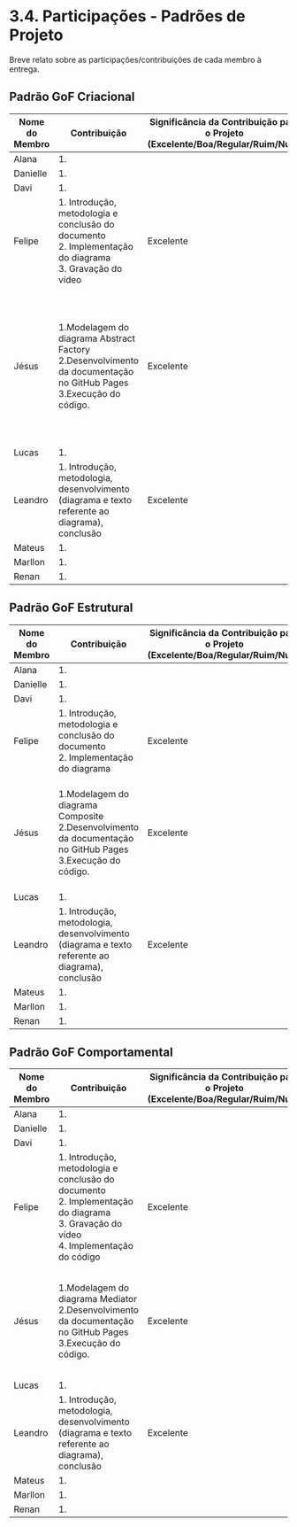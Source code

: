 # 3.4. Participações - Padrões de Projeto

Breve relato sobre as participações/contribuições de cada membro à entrega.

<!-- Observações da professora: -->
<!-- |Nome do Membro | Contribuição (Padrões – FOCO_1) | Significância da Contribuição para o Projeto (Excelente/Boa/Regular/Ruim/Nula) | Comprobatórios Claros (com link)

EXEMPLO:
| Fulano | 1. Introdução do Padrão Singleton à Equipe, evidenciando um possível uso do mesmo no escopo da aplicação. 2. Leitura de materiais bibliográficos, tais como: FONTE_GOF. | Boa | Registro nos Versionamentos do Documento de GoF Criacional, conforme (link).

TODOS DEVEM PARTICIPAR, MOSTRANDO SEUS PONTOS DE VISTA E COMO COLABORARAM NESSA ETAPA DA ENTREGA COM COMPROBATÓRIOS. -->

## Padrão GoF Criacional
| Nome do Membro | Contribuição                                                                                                    | Significância da Contribuição para o Projeto <br> (Excelente/Boa/Regular/Ruim/Nula) | Comprobatórios                                                                                                                                                                                                |
| -------------- | --------------------------------------------------------------------------------------------------------------- | ----------------------------------------------------------------------------------- | ------------------------------------------------------------------------------------------------------------------------------------------------------------------------------------------------------------- |
| Alana          | 1. <br>                                                                                                         |                                                                                     | [1. ](#) <br>                                                                                                                                                                                                 |
| Danielle       | 1. <br>                                                                                                         |                                                                                     | [1. ](#) <br>                                                                                                                                                                                                 |
| Davi           | 1. <br>                                                                                                         |                                                                                     | [1. ](#) <br>                                                                                                                                                                                                 |
| Felipe         | 1. Introdução, metodologia e conclusão do documento <br> 2. Implementação do diagrama <br> 3. Gravação do vídeo | Excelente                                                                           | [1. Documento e Histórico de Versão do arquivo](https://github.com/UnBArqDsw2025-1-Turma01/2025.1-T01-_G2_PinacotecaOnline_Entrega_03/blob/main/docs/PadroesDeProjeto/3.1.1GoFsCriacionais-Singleton.md) <br> |
| Jésus          | 1.Modelagem do diagrama Abstract Factory <br> 2.Desenvolvimento da documentação no GitHub Pages <br> 3.Execução do código. <br>     |            Excelente                                                                         | [1.Adição da diagrama Abstract Factory ](https://github.com/UnBArqDsw2025-1-Turma01/2025.1-T01-_G2_PinacotecaOnline_Entrega_03/commit/c729993320c1d82431e354fafd51db04e21ae486) <br>[2.Adição da conclusão desenvolvimento e bibliografia ](https://github.com/UnBArqDsw2025-1-Turma01/2025.1-T01-_G2_PinacotecaOnline_Entrega_03/commit/c729993320c1d82431e354fafd51db04e21ae486) <br>[2.Adição da bibliografia completa, gravação da Reunião ](https://github.com/UnBArqDsw2025-1-Turma01/2025.1-T01-_G2_PinacotecaOnline_Entrega_03/commit/49df62dda09e3b8aad90c5bd1831effbe42ef8b8) <br> [3.Execução do código. ](https://github.com/UnBArqDsw2025-1-Turma01/2025.1-T01-_G2_PinacotecaOnline_Entrega_03/commit/321c90b596d35b3fb80b957009334da18582ea53)  |
| Lucas          | 1. <br>                                                                                                         |                                                                                     | [1. ](#) <br>                                                                                                                                                                                                 |
| Leandro        | 1. Introdução, metodologia, desenvolvimento (diagrama e texto referente ao diagrama), conclusão <br>            | Excelente                                                                           | [1. Commit](https://github.com/UnBArqDsw2025-1-Turma01/2025.1-T01-_G2_PinacotecaOnline_Entrega_03/commit/9821cc16a96b367193aafa872d7e1aa2283dd106) <br>                                                       |
| Mateus         | 1. <br>                                                                                                         |                                                                                     | [1. ](#) <br>                                                                                                                                                                                                 |
| Marllon        | 1. <br>                                                                                                         |                                                                                     | [1. ](#) <br>                                                                                                                                                                                                 |
| Renan          | 1. <br>                                                                                                         |                                                                                     | [1. ](#) <br>                                                                                                                                                                                                 |

## Padrão GoF Estrutural

| Nome do Membro | Contribuição                                                                                         | Significância da Contribuição para o Projeto <br> (Excelente/Boa/Regular/Ruim/Nula) | Comprobatórios                                                                                                                                                                                               |
| -------------- | ---------------------------------------------------------------------------------------------------- | ----------------------------------------------------------------------------------- | ------------------------------------------------------------------------------------------------------------------------------------------------------------------------------------------------------------ |
| Alana          | 1. <br>                                                                                              |                                                                                     | [1. ](#) <br>                                                                                                                                                                                                |
| Danielle       | 1. <br>                                                                                              |                                                                                     | [1. ](#) <br>                                                                                                                                                                                                |
| Davi           | 1. <br>                                                                                              |                                                                                     | [1. ](#) <br>                                                                                                                                                                                                |
| Felipe         | 1. Introdução, metodologia e conclusão do documento <br> 2. Implementação do diagrama <br>           | Excelente                                                                           | [1. Documento e Histórico de Versão do arquivo](https://github.com/UnBArqDsw2025-1-Turma01/2025.1-T01-_G2_PinacotecaOnline_Entrega_03/blob/main/docs/PadroesDeProjeto/3.2.1.GoFsEstruturais-Adapter.md) <br> |
| Jésus          | 1.Modelagem do diagrama Composite <br> 2.Desenvolvimento da documentação no GitHub Pages <br>  3.Execução do código. <br>      |    Excelente                                                                                 | [1.Adição da diagrama Composite ](https://github.com/UnBArqDsw2025-1-Turma01/2025.1-T01-_G2_PinacotecaOnline_Entrega_03/commit/5feb3a6a79ee94a9f2013bbfa16507cc895b5b2b) <br>[2.Adição da introdução, metodologia, Bibliografia e Desenvolvimento. ](https://github.com/UnBArqDsw2025-1-Turma01/2025.1-T01-_G2_PinacotecaOnline_Entrega_03/commit/5feb3a6a79ee94a9f2013bbfa16507cc895b5b2b) <br> [3.Execução do código. ](https://github.com/UnBArqDsw2025-1-Turma01/2025.1-T01-_G2_PinacotecaOnline_Entrega_03/commit/511a48c5317c018b2a55c400d759f081760575db)  |
| Lucas          | 1. <br>                                                                                              |                                                                                     | [1. ](#) <br>                                                                                                                                                                                                |
| Leandro        | 1. Introdução, metodologia, desenvolvimento (diagrama e texto referente ao diagrama), conclusão <br> | Excelente                                                                           | [1. Commit](https://github.com/UnBArqDsw2025-1-Turma01/2025.1-T01-_G2_PinacotecaOnline_Entrega_03/commit/fcb3f4ca64826401a4eb4a7c8f351b75642b7480) <br>                                                      |
| Mateus         | 1. <br>                                                                                              |                                                                                     | [1. ](#) <br>                                                                                                                                                                                                |
| Marllon        | 1. <br>                                                                                              |                                                                                     | [1. ](#) <br>                                                                                                                                                                                                |
| Renan          | 1. <br>                                                                                              |                                                                                     | [1. ](#) <br>                                                                                                                                                                                                |

## Padrão GoF Comportamental

| Nome do Membro | Contribuição                                                                                                                                    | Significância da Contribuição para o Projeto <br> (Excelente/Boa/Regular/Ruim/Nula) | Comprobatórios                                                                                                                                                                                                                                                                                                                                                    |
| -------------- | ----------------------------------------------------------------------------------------------------------------------------------------------- | ----------------------------------------------------------------------------------- | ----------------------------------------------------------------------------------------------------------------------------------------------------------------------------------------------------------------------------------------------------------------------------------------------------------------------------------------------------------------- |
| Alana          | 1. <br>                                                                                                                                         |                                                                                     | [1. ](#) <br>                                                                                                                                                                                                                                                                                                                                                     |
| Danielle       | 1. <br>                                                                                                                                         |                                                                                     | [1. ](#) <br>                                                                                                                                                                                                                                                                                                                                                     |
| Davi           | 1. <br>                                                                                                                                         |                                                                                     | [1. ](#) <br>                                                                                                                                                                                                                                                                                                                                                     |
| Felipe         | 1. Introdução, metodologia e conclusão do documento <br> 2. Implementação do diagrama <br> 3. Gravação do vídeo <br> 4. Implementação do código | Excelente                                                                           | [1. Documento e Histórico de Versão do arquivo](https://github.com/UnBArqDsw2025-1-Turma01/2025.1-T01-_G2_PinacotecaOnline_Entrega_03/blob/main/docs/PadroesDeProjeto/3.3.1.GoFsComportamentais-Command.md) <br> [2. Código Utilizando o Padrão Command](https://github.com/UnBArqDsw2025-1-Turma01/2025.1-T01-_G2_PinacotecaOnline_Entrega_03/tree/code-command) |
| Jésus          | 1.Modelagem do diagrama Mediator <br> 2.Desenvolvimento da documentação no GitHub Pages <br> 3.Execução do código. <br>      |    Excelente                                                                                 | [1.Adição da diagrama Mediator ](https://github.com/UnBArqDsw2025-1-Turma01/2025.1-T01-_G2_PinacotecaOnline_Entrega_03/commit/53d54c309df287a53fe8b25f7408b731ec8b008b) <br>[2.Adição da introdução, metodologia, Bibliografia e Desenvolvimento. ](https://github.com/UnBArqDsw2025-1-Turma01/2025.1-T01-_G2_PinacotecaOnline_Entrega_03/commit/53d54c309df287a53fe8b25f7408b731ec8b008b) <br> [3.Execução do código. ]() |
| Lucas          | 1. <br>                                                                                                                                         |                                                                                     | [1. ](#) <br>                                                                                                                                                                                                                                                                                                                                                     |
| Leandro        | 1. Introdução, metodologia, desenvolvimento (diagrama e texto referente ao diagrama), conclusão <br>                                            | Excelente                                                                           | [1. Commit](https://github.com/UnBArqDsw2025-1-Turma01/2025.1-T01-_G2_PinacotecaOnline_Entrega_03/commit/3a2e812fad783dca9d9aa3c3a45a895f6aee6adc) <br>                                                                                                                                                                                                           |
| Mateus         | 1. <br>                                                                                                                                         |                                                                                     | [1. ](#) <br>                                                                                                                                                                                                                                                                                                                                                     |
| Marllon        | 1. <br>                                                                                                                                         |                                                                                     | [1. ](#) <br>                                                                                                                                                                                                                                                                                                                                                     |
| Renan          | 1. <br>                                                                                                                                         |                                                                                     | [1. ](#) <br>                                                                                                                                                                                                                                                                                                                                                     |